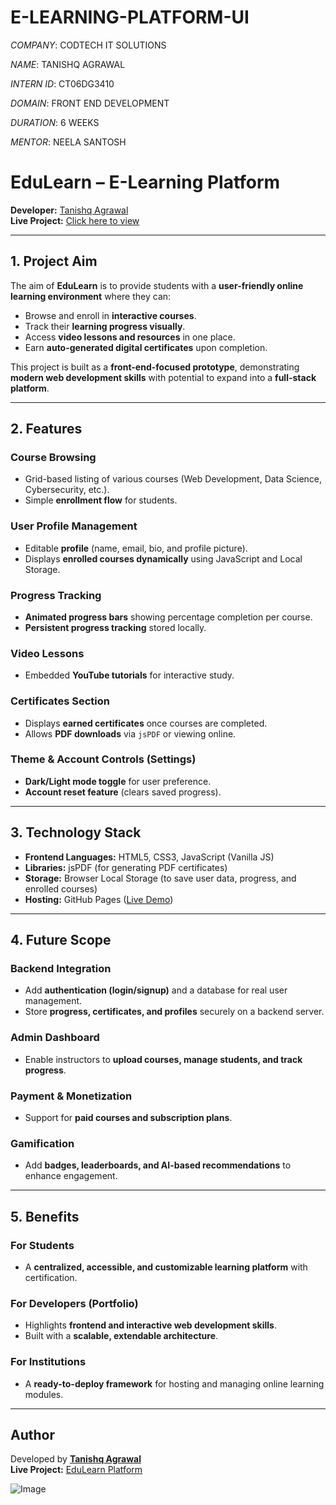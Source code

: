 # E-LEARNING-PLATFORM-UI

*COMPANY*:  CODTECH IT SOLUTIONS

*NAME*:  TANISHQ AGRAWAL

*INTERN ID*: CT06DG3410

*DOMAIN*:  FRONT END DEVELOPMENT

*DURATION*: 6 WEEKS

*MENTOR*:  NEELA SANTOSH

# EduLearn – E-Learning Platform

**Developer:** [Tanishq Agrawal](https://www.linkedin.com/in/tanishq-agrawal-91a505335)  
**Live Project:** [Click here to view](https://tanishq-124.github.io/E-LEARNING-PLATFORM-UI/)

---

## 1. Project Aim

The aim of **EduLearn** is to provide students with a **user-friendly online learning environment** where they can:

- Browse and enroll in **interactive courses**.
- Track their **learning progress visually**.
- Access **video lessons and resources** in one place.
- Earn **auto-generated digital certificates** upon completion.

This project is built as a **front-end-focused prototype**, demonstrating **modern web development skills** with potential to expand into a **full-stack platform**.

---

## 2. Features

### Course Browsing
- Grid-based listing of various courses (Web Development, Data Science, Cybersecurity, etc.).
- Simple **enrollment flow** for students.

### User Profile Management
- Editable **profile** (name, email, bio, and profile picture).
- Displays **enrolled courses dynamically** using JavaScript and Local Storage.

### Progress Tracking
- **Animated progress bars** showing percentage completion per course.
- **Persistent progress tracking** stored locally.

### Video Lessons
- Embedded **YouTube tutorials** for interactive study.

### Certificates Section
- Displays **earned certificates** once courses are completed.
- Allows **PDF downloads** via `jsPDF` or viewing online.

### Theme & Account Controls (Settings)
- **Dark/Light mode toggle** for user preference.
- **Account reset feature** (clears saved progress).

---

## 3. Technology Stack

- **Frontend Languages:** HTML5, CSS3, JavaScript (Vanilla JS)  
- **Libraries:** jsPDF (for generating PDF certificates)  
- **Storage:** Browser Local Storage (to save user data, progress, and enrolled courses)  
- **Hosting:** GitHub Pages ([Live Demo](https://tanishq-124.github.io/E-LEARNING-PLATFORM-UI/))  

---

## 4. Future Scope

### Backend Integration
- Add **authentication (login/signup)** and a database for real user management.
- Store **progress, certificates, and profiles** securely on a backend server.

### Admin Dashboard
- Enable instructors to **upload courses, manage students, and track progress**.

### Payment & Monetization
- Support for **paid courses and subscription plans**.

### Gamification
- Add **badges, leaderboards, and AI-based recommendations** to enhance engagement.

---

## 5. Benefits

### For Students
- A **centralized, accessible, and customizable learning platform** with certification.

### For Developers (Portfolio)
- Highlights **frontend and interactive web development skills**.
- Built with a **scalable, extendable architecture**.

### For Institutions
- A **ready-to-deploy framework** for hosting and managing online learning modules.

---

## Author
Developed by **[Tanishq Agrawal](https://www.linkedin.com/in/tanishq-agrawal-91a505335)**  
**Live Project:** [EduLearn Platform](https://tanishq-124.github.io/E-LEARNING-PLATFORM-UI/)


![Image](https://github.com/user-attachments/assets/b8a5f7ae-99cc-47ec-8bc4-33e80ab496cd)
